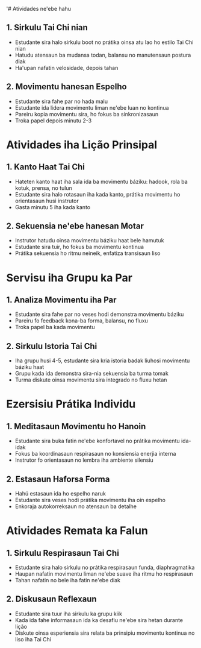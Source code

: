 '# Atividades ne'ebe hahu

## 1. Sirkulu Tai Chi nian
- Estudante sira halo sirkulu boot no prátika oinsa atu lao ho estilo Tai Chi nian
- Hatudu atensaun ba mudansa todan, balansu no manutensaun postura diak
- Ha'upan nafatin velosidade, depois tahan

## 2. Movimentu hanesan Espelho
- Estudante sira fahe par no hada malu
- Estudante ida lidera movimentu liman ne'ebe luan no kontinua
- Pareiru kopia movimentu sira, ho fokus ba sinkronizasaun
- Troka papel depois minutu 2-3

# Atividades iha Lição Prinsipal

## 1. Kanto Haat Tai Chi
- Hateten kanto haat iha sala ida ba movimentu báziku: hadook, rola ba kotuk, prensa, no tulun
- Estudante sira halo rotasaun iha kada kanto, prátika movimentu ho orientasaun husi instrutor
- Gasta minutu 5 iha kada kanto

## 2. Sekuensia ne'ebe hanesan Motar
- Instrutor hatudu oinsa movimentu báziku haat bele hamutuk
- Estudante sira tuir, ho fokus ba movimentu kontinua
- Prátika sekuensia ho ritmu neineik, enfatiza transisaun liso

# Servisu iha Grupu ka Par

## 1. Analiza Movimentu iha Par
- Estudante sira fahe par no veses hodi demonstra movimentu báziku
- Pareiru fo feedback kona-ba forma, balansu, no fluxu
- Troka papel ba kada movimentu

## 2. Sirkulu Istoria Tai Chi
- Iha grupu husi 4-5, estudante sira kria istoria badak liuhosi movimentu báziku haat
- Grupu kada ida demonstra sira-nia sekuensia ba turma tomak
- Turma diskute oinsa movimentu sira integrado no fluxu hetan

# Ezersisiu Prátika Individu

## 1. Meditasaun Movimentu ho Hanoin
- Estudante sira buka fatin ne'ebe konfortavel no prátika movimentu ida-idak
- Fokus ba koordinasaun respirasaun no konsiensia enerjia interna
- Instrutor fo orientasaun no lembra iha ambiente silensiu

## 2. Estasaun Haforsa Forma
- Hahú estasaun ida ho espelho naruk
- Estudante sira veses hodi prátika movimentu iha oin espelho
- Enkoraja autokorreksaun no atensaun ba detalhe

# Atividades Remata ka Falun

## 1. Sirkulu Respirasaun Tai Chi
- Estudante sira halo sirkulu no prátika respirasaun funda, diaphragmatika
- Haupan nafatin movimentu liman ne'ebe suave iha ritmu ho respirasaun
- Tahan nafatin no bele iha fatin ne'ebe diak

## 2. Diskusaun Reflexaun
- Estudante sira tuur iha sirkulu ka grupu kiik
- Kada ida fahe informasaun ida ka desafiu ne'ebe sira hetan durante lição
- Diskute oinsa esperiensia sira relata ba prinsipiu movimentu kontinua no liso iha Tai Chi